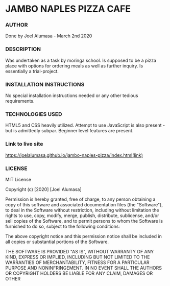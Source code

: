 # JAMBO NAPLES PIZZA CAFE

### AUTHOR
Done by Joel Alumasa - March 2nd 2020

### DESCRIPTION
Was undertaken as a task by moringa school. Is supposed to be a pizza place with options for ordering meals as well as further inquiry. Is essentially a trial-project.

### INSTALLATION INSTRUCTIONS
No special installation instructions needed or any other tedious requirements. 

### TECHNOLOGIES USED
HTML5 and CSS heavily utilized. Attempt to use JavaScript is also present - but is admittedly subpar. Beginner level features are present.

### Link to live site 
https://joelalumasa.github.io/jambo-naples-pizza/index.html(link)

### LICENSE
MIT License

Copyright (c) [2020] [Joel Alumasa]

Permission is hereby granted, free of charge, to any person obtaining a copy
of this software and associated documentation files (the "Software"), to deal
in the Software without restriction, including without limitation the rights
to use, copy, modify, merge, publish, distribute, sublicense, and/or sell
copies of the Software, and to permit persons to whom the Software is
furnished to do so, subject to the following conditions:

The above copyright notice and this permission notice shall be included in all
copies or substantial portions of the Software.

THE SOFTWARE IS PROVIDED "AS IS", WITHOUT WARRANTY OF ANY KIND, EXPRESS OR
IMPLIED, INCLUDING BUT NOT LIMITED TO THE WARRANTIES OF MERCHANTABILITY,
FITNESS FOR A PARTICULAR PURPOSE AND NONINFRINGEMENT. IN NO EVENT SHALL THE
AUTHORS OR COPYRIGHT HOLDERS BE LIABLE FOR ANY CLAIM, DAMAGES OR OTHER
